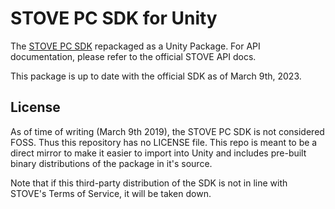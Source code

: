 # STOVE PC SDK for Unity

The [STOVE PC SDK](https://studio-docs.onstove.com/en/pc/GettingStarted/)
repackaged as a Unity Package. For API documentation, please refer to the
official STOVE API docs.

This package is up to date with the official SDK as of March 9th, 2023.

## License

As of time of writing (March 9th 2019), the STOVE PC SDK is not considered
FOSS.  Thus this repository has no LICENSE file.  This repo is meant to be a
direct mirror to make it easier to import into Unity and includes pre-built
binary distributions of the package in it's source.

Note that if this third-party distribution of the SDK is not in line with
STOVE's Terms of Service, it will be taken down.
